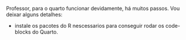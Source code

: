 Professor, para o quarto funcionar devidamente, há muitos passos. Vou deixar alguns detalhes:
- instale os pacotes do R nescessarios para conseguir rodar os code-blocks do Quarto.
